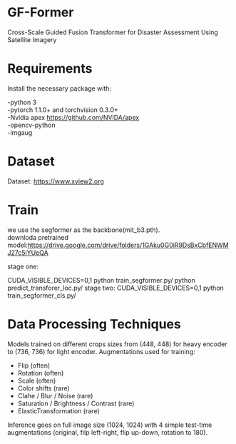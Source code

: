 # GF-Former
Cross-Scale Guided Fusion Transformer for Disaster Assessment Using Satellite Imagery

# Requirements
   Install the necessary package with:
  
  -python 3\
  -pytorch 1.1.0+ and torchvision 0.3.0+\
  -Nvidia apex <https://github.com/NVIDA/apex>\
  -opencv-python\
  -imgaug

# Dataset
Dataset: https://www.xview2.org

# Train
we use the segformer as the backbone(mit_b3.pth).\
downloda pretrained model:<https://drive.google.com/drive/folders/1GAku0G0iR9DsBxCbfENWMJ27c5lYUeQA>

stage one:

CUDA_VISIBLE_DEVICES=0,1 python train_segformer.py/
python predict_transforer_loc.py/
stage two:
CUDA_VISIBLE_DEVICES=0,1 python train_segformer_cls.py/

# Data Processing Techniques

Models trained on different crops sizes from (448, 448) for heavy encoder to (736, 736) for light encoder.
Augmentations used for training:
 - Flip (often)
 - Rotation (often)
 - Scale (often)
 - Color shifts (rare)
 - Clahe / Blur / Noise (rare)
 - Saturation / Brightness / Contrast (rare)
 - ElasticTransformation (rare)

Inference goes on full image size (1024, 1024) with 4 simple test-time augmentations (original, filp left-right, flip up-down, rotation to 180).
